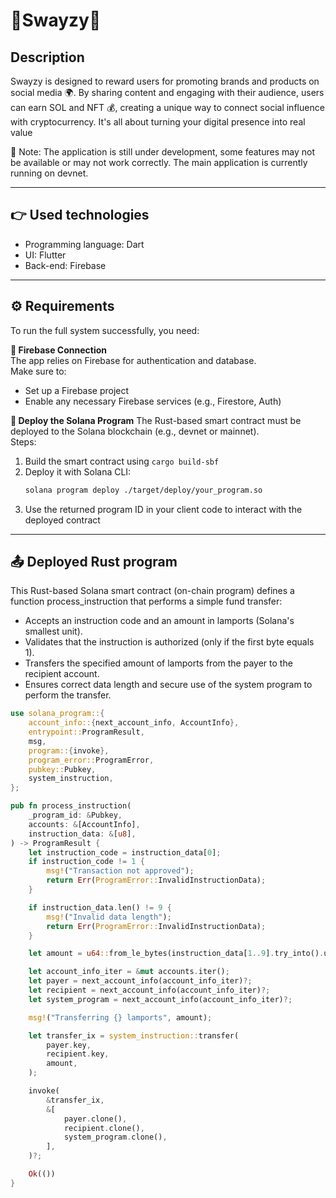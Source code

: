 # 💜Swayzy💜
## Description
Swayzy is designed to reward users for promoting brands and products on social media 🌍. By sharing content and engaging with their audience, users can earn SOL and NFT 💰, creating a unique way to connect social influence with cryptocurrency. It's all about turning your digital presence into real value

🔴 Note: The application is still under development, some features may not be available or may not work correctly. The main application is currently running on devnet.

---

## 👉 Used technologies
- Programming language: Dart
- UI: Flutter
- Back-end: Firebase

---

## ⚙️ Requirements

To run the full system successfully, you need:

**📡 Firebase Connection**  
  The app relies on Firebase for authentication and database.  
  Make sure to:
- Set up a Firebase project
- Enable any necessary Firebase services (e.g., Firestore, Auth)

**🚀 Deploy the Solana Program**
  The Rust-based smart contract must be deployed to the Solana blockchain (e.g., devnet or mainnet).  
  Steps:
1. Build the smart contract using `cargo build-sbf`
2. Deploy it with Solana CLI:
   ```bash
   solana program deploy ./target/deploy/your_program.so
   ```
3. Use the returned program ID in your client code to interact with the deployed contract

---

## 📤 Deployed Rust program

This Rust-based Solana smart contract (on-chain program) defines a function process_instruction that performs a simple fund transfer:

- Accepts an instruction code and an amount in lamports (Solana's smallest unit).
- Validates that the instruction is authorized (only if the first byte equals 1).
- Transfers the specified amount of lamports from the payer to the recipient account.
- Ensures correct data length and secure use of the system program to perform the transfer.

```Rust
use solana_program::{
    account_info::{next_account_info, AccountInfo},
    entrypoint::ProgramResult,
    msg,
    program::{invoke},
    program_error::ProgramError,
    pubkey::Pubkey,
    system_instruction,
};

pub fn process_instruction(
    _program_id: &Pubkey,
    accounts: &[AccountInfo],
    instruction_data: &[u8],
) -> ProgramResult {
    let instruction_code = instruction_data[0];
    if instruction_code != 1 {
        msg!("Transaction not approved");
        return Err(ProgramError::InvalidInstructionData);
    }

    if instruction_data.len() != 9 {
        msg!("Invalid data length");
        return Err(ProgramError::InvalidInstructionData);
    }

    let amount = u64::from_le_bytes(instruction_data[1..9].try_into().unwrap());

    let account_info_iter = &mut accounts.iter();
    let payer = next_account_info(account_info_iter)?;
    let recipient = next_account_info(account_info_iter)?;
    let system_program = next_account_info(account_info_iter)?;

    msg!("Transferring {} lamports", amount);

    let transfer_ix = system_instruction::transfer(
        payer.key,
        recipient.key,
        amount,
    );

    invoke(
        &transfer_ix,
        &[
            payer.clone(),
            recipient.clone(),
            system_program.clone(),
        ],
    )?;

    Ok(())
}

```
